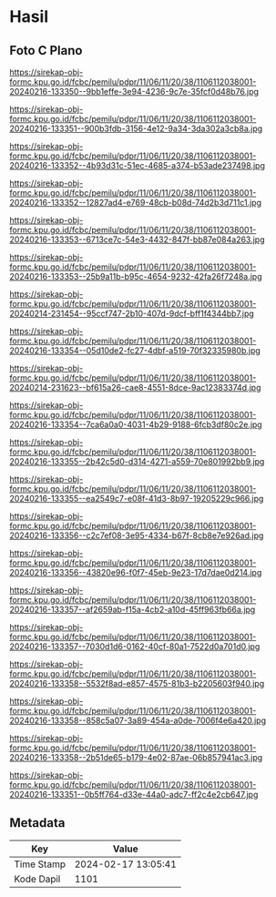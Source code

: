 # Hasil

## Foto C Plano

https://sirekap-obj-formc.kpu.go.id/fcbc/pemilu/pdpr/11/06/11/20/38/1106112038001-20240216-133350--9bb1effe-3e94-4236-9c7e-35fcf0d48b76.jpg

https://sirekap-obj-formc.kpu.go.id/fcbc/pemilu/pdpr/11/06/11/20/38/1106112038001-20240216-133351--900b3fdb-3156-4e12-9a34-3da302a3cb8a.jpg

https://sirekap-obj-formc.kpu.go.id/fcbc/pemilu/pdpr/11/06/11/20/38/1106112038001-20240216-133352--4b93d31c-51ec-4685-a374-b53ade237498.jpg

https://sirekap-obj-formc.kpu.go.id/fcbc/pemilu/pdpr/11/06/11/20/38/1106112038001-20240216-133352--12827ad4-e769-48cb-b08d-74d2b3d711c1.jpg

https://sirekap-obj-formc.kpu.go.id/fcbc/pemilu/pdpr/11/06/11/20/38/1106112038001-20240216-133353--6713ce7c-54e3-4432-847f-bb87e084a263.jpg

https://sirekap-obj-formc.kpu.go.id/fcbc/pemilu/pdpr/11/06/11/20/38/1106112038001-20240216-133353--25b9a11b-b95c-4654-9232-42fa26f7248a.jpg

https://sirekap-obj-formc.kpu.go.id/fcbc/pemilu/pdpr/11/06/11/20/38/1106112038001-20240214-231454--95ccf747-2b10-407d-9dcf-bff1f4344bb7.jpg

https://sirekap-obj-formc.kpu.go.id/fcbc/pemilu/pdpr/11/06/11/20/38/1106112038001-20240216-133354--05d10de2-fc27-4dbf-a519-70f32335980b.jpg

https://sirekap-obj-formc.kpu.go.id/fcbc/pemilu/pdpr/11/06/11/20/38/1106112038001-20240214-231623--bf615a26-cae8-4551-8dce-9ac12383374d.jpg

https://sirekap-obj-formc.kpu.go.id/fcbc/pemilu/pdpr/11/06/11/20/38/1106112038001-20240216-133354--7ca6a0a0-4031-4b29-9188-6fcb3df80c2e.jpg

https://sirekap-obj-formc.kpu.go.id/fcbc/pemilu/pdpr/11/06/11/20/38/1106112038001-20240216-133355--2b42c5d0-d314-4271-a559-70e801992bb9.jpg

https://sirekap-obj-formc.kpu.go.id/fcbc/pemilu/pdpr/11/06/11/20/38/1106112038001-20240216-133355--ea2549c7-e08f-41d3-8b97-19205229c966.jpg

https://sirekap-obj-formc.kpu.go.id/fcbc/pemilu/pdpr/11/06/11/20/38/1106112038001-20240216-133356--c2c7ef08-3e95-4334-b67f-8cb8e7e926ad.jpg

https://sirekap-obj-formc.kpu.go.id/fcbc/pemilu/pdpr/11/06/11/20/38/1106112038001-20240216-133356--43820e96-f0f7-45eb-9e23-17d7dae0d214.jpg

https://sirekap-obj-formc.kpu.go.id/fcbc/pemilu/pdpr/11/06/11/20/38/1106112038001-20240216-133357--af2659ab-f15a-4cb2-a10d-45ff963fb66a.jpg

https://sirekap-obj-formc.kpu.go.id/fcbc/pemilu/pdpr/11/06/11/20/38/1106112038001-20240216-133357--7030d1d6-0162-40cf-80a1-7522d0a701d0.jpg

https://sirekap-obj-formc.kpu.go.id/fcbc/pemilu/pdpr/11/06/11/20/38/1106112038001-20240216-133358--5532f8ad-e857-4575-81b3-b2205603f940.jpg

https://sirekap-obj-formc.kpu.go.id/fcbc/pemilu/pdpr/11/06/11/20/38/1106112038001-20240216-133358--858c5a07-3a89-454a-a0de-7006f4e6a420.jpg

https://sirekap-obj-formc.kpu.go.id/fcbc/pemilu/pdpr/11/06/11/20/38/1106112038001-20240216-133358--2b51de65-b179-4e02-87ae-06b857941ac3.jpg

https://sirekap-obj-formc.kpu.go.id/fcbc/pemilu/pdpr/11/06/11/20/38/1106112038001-20240216-133351--0b5ff764-d33e-44a0-adc7-ff2c4e2cb647.jpg


## Metadata

| Key        | Value               |
| ---------- | ------------------- |
| Time Stamp | 2024-02-17 13:05:41 |
| Kode Dapil | 1101                |



